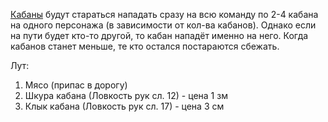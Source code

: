 [Кабаны](https://ttg.club/bestiary/boar) будут стараться нападать сразу на всю команду по 2-4 кабана на одного персонажа (в зависимости от кол-ва кабанов). Однако если на пути будет кто-то другой, то кабан нападёт именно на него. Когда кабанов станет меньше, те кто остался постараются сбежать.

Лут: 
1. Мясо (припас в дорогу)
2. Шкура кабана (Ловкость рук сл. 12) - цена 1 зм
3. Клык кабана (Ловкость рук сл. 17) - цена 3 см